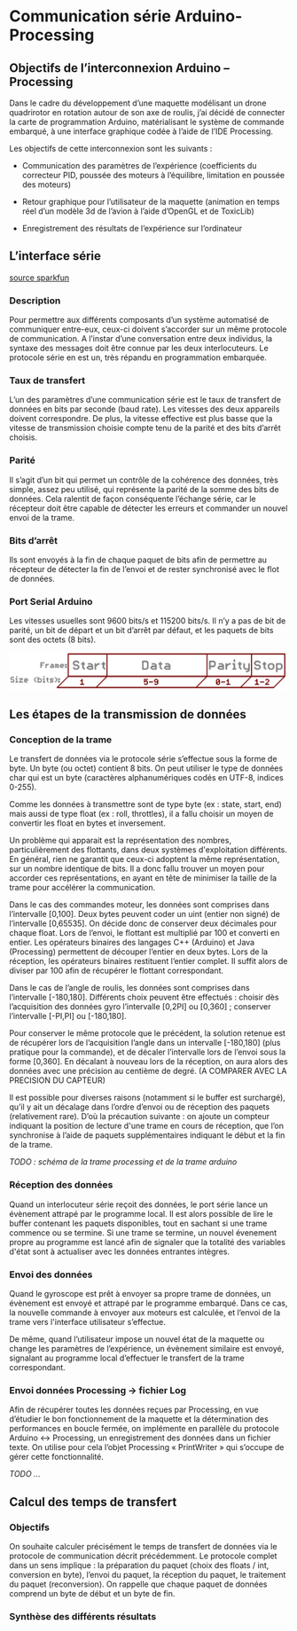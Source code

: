 ﻿# Communication série Arduino-Processing

## Objectifs de l’interconnexion Arduino – Processing

Dans le cadre du développement d’une maquette modélisant un drone quadrirotor en rotation autour de son axe de roulis, j’ai décidé de connecter la carte de programmation Arduino, matérialisant le système de commande embarqué, à une interface graphique codée à l’aide de l’IDE Processing.

Les objectifs de cette interconnexion sont les suivants :

- Communication des paramètres de l’expérience (coefficients du correcteur PID, poussée des moteurs à l’équilibre, limitation en poussée des moteurs)

- Retour graphique pour l’utilisateur de la maquette (animation en temps réel d’un modèle 3d de l’avion à l’aide d’OpenGL et de ToxicLib)

- Enregistrement des résultats de l’expérience sur l’ordinateur


## L’interface série

[source sparkfun](https://learn.sparkfun.com/tutorials/serial-communication)

### Description

Pour permettre aux différents composants d’un système automatisé de communiquer entre-eux, ceux-ci doivent s’accorder sur un même protocole de communication. A l’instar d’une conversation entre deux individus, la syntaxe des messages doit être connue par les deux interlocuteurs. Le protocole série en est un, très répandu en programmation embarquée.

### Taux de transfert

L’un des paramètres d’une communication série est le taux de transfert de données en bits par seconde (baud rate). Les vitesses des deux appareils doivent correspondre. De plus, la vitesse effective est plus basse que la vitesse de transmission choisie compte tenu de la parité et des bits d’arrêt choisis.

### Parité

Il s’agit d’un bit qui permet un contrôle de la cohérence des données, très simple, assez peu utilisé, qui représente la parité de la somme des bits de données. Cela ralentit de façon conséquente l’échange série, car le récepteur doit être capable de détecter les erreurs et commander un nouvel envoi de la trame.

### Bits d’arrêt

Ils sont envoyés à la fin de chaque paquet de bits afin de permettre au récepteur de détecter la fin de l’envoi et de rester synchronisé avec le flot de données.

### Port Serial Arduino

Les vitesses usuelles sont 9600 bits/s et 115200 bits/s. Il n’y a pas de bit de parité, un bit de départ et un bit d’arrêt par défaut, et les paquets de bits sont des octets (8 bits).

![Figure 1: Trame Serial](images/trame_serial.jpg)


## Les étapes de la transmission de données

### Conception de la trame

Le transfert de données via le protocole série s’effectue sous la forme de byte. Un byte (ou octet) contient 8 bits. On peut utiliser le type de données char qui est un byte (caractères alphanumériques codés en UTF-8, indices 0-255).

Comme les données à transmettre sont de type byte (ex : state, start, end) mais aussi de type float (ex : roll, throttles), il a fallu choisir un moyen de convertir les float en bytes et inversement.

Un problème qui apparait est la représentation des nombres, particulièrement des flottants, dans deux systèmes d'exploitation différents. En général, rien ne garantit que ceux-ci adoptent la même représentation, sur un nombre identique de bits. Il a donc fallu trouver un moyen pour accorder ces représentations, en ayant en tête de minimiser la taille de la trame pour accélérer la communication.


Dans le cas des commandes moteur, les données sont comprises dans l’intervalle [0,100]. Deux bytes peuvent coder un uint (entier non signé) de l’intervalle [0,65535]. On décide donc de conserver deux décimales pour chaque float. Lors de l’envoi, le flottant est multiplié par 100 et converti en entier. Les opérateurs binaires des langages C++ (Arduino) et Java (Processing) permettent de découper l’entier en deux bytes. Lors de la réception, les opérateurs binaires restituent l’entier complet. Il suffit alors de diviser par 100 afin de récupérer le flottant correspondant. 

Dans le cas de l’angle de roulis, les données sont comprises dans l’intervalle [-180,180]. Différents choix peuvent être effectués : choisir dès l’acquisition des données gyro l’intervalle [0,2PI] ou [0,360] ; conserver l’intervalle [-PI,PI] ou [-180,180].

Pour conserver le même protocole que le précédent, la solution retenue est de récupérer lors de l’acquisition l’angle dans un intervalle [-180,180] (plus pratique pour la commande), et de décaler l’intervalle lors de l’envoi sous la forme [0,360]. En décalant à nouveau lors de la réception, on aura alors des données avec une précision au centième de degré. (A COMPARER AVEC LA PRECISION DU CAPTEUR)


Il est possible pour diverses raisons (notamment si le buffer est surchargé), qu’il y ait un décalage dans l’ordre d’envoi ou de réception des paquets (relativement rare). D’où la précaution suivante : on ajoute un compteur indiquant la position de lecture d'une trame en cours de réception, que l’on synchronise à l’aide de paquets supplémentaires indiquant le début et la fin de la trame.


*TODO : schéma de la trame processing et de la trame arduino*

### Réception des données

Quand un interlocuteur série reçoit des données, le port série lance un évènement attrapé par le programme local. Il est alors possible de lire le buffer contenant les paquets disponibles, tout en sachant si une trame commence ou se termine. Si une trame se termine, un nouvel évenement propre au programme est lancé afin de signaler que la totalité des variables d'état sont à actualiser avec les données entrantes intègres.


### Envoi des données

Quand le gyroscope est prêt à envoyer sa propre trame de données, un évènement est envoyé et attrapé par le programme embarqué. Dans ce cas, la nouvelle commande à envoyer aux moteurs est calculée, et l’envoi de la trame vers l'interface utilisateur s’effectue.

De même, quand l’utilisateur impose un nouvel état de la maquette ou change les paramètres de l’expérience, un évènement similaire est envoyé, signalant au programme local d’effectuer le transfert de la trame correspondant.


### Envoi données Processing -> fichier Log

Afin de récupérer toutes les données reçues par Processing, en vue d’étudier le bon fonctionnement de la maquette et la détermination des performances en boucle fermée,  on implémente en parallèle du protocole Arduino <-> Processing, un enregistrement des données dans un fichier texte. On utilise pour cela l’objet Processing « PrintWriter » qui s’occupe de gérer cette fonctionnalité. 


*TODO ...*

## Calcul des temps de transfert

### Objectifs

On souhaite calculer précisément le temps de transfert de données via le protocole de communication décrit précédemment. Le protocole complet dans un sens implique : la préparation du paquet (choix des floats / int, conversion en byte), l’envoi du paquet, la réception du paquet, le traitement du paquet (reconversion). On rappelle que chaque paquet de données comprend un byte de début et un byte de fin.


### Synthèse des différents résultats